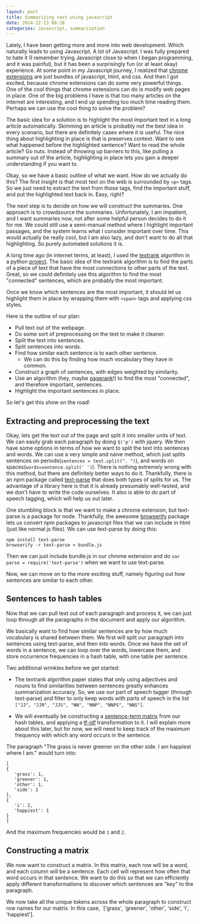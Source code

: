 ```yaml
---
layout: post
title: Summarizing text using javascript
date: 2014-12-13 08:28
categories: Javascript, summarization
---
```


Lately, I have been getting more and more into web development.  Which naturally leads to using Javascript.  A lot of Javascript.  I was fully prepared to hate it (I remember trying Javascript close to when I began programming, and it was painful), but it has been a surprisingly fun (or at least okay) experience.  At some point in my Javascript journey, I realized that [chrome extensions](https://chrome.google.com/webstore/category/extensions) are just bundles of javascript, html, and css.  And then I got excited, because chrome extensions can do some very powerful things.  One of the cool things that chrome extensions can do is modify web pages in place.  One of the big problems I have is that too many articles on the internet are interesting, and I end up spending too much time reading them.  Perhaps we can use the cool thing to solve the problem?

The basic idea for a solution is to highlight the most important text in a long article automatically.  Skimming an article is probably not the best idea in every scenario, but there are definitely cases where it is useful.  The nice thing about highlighting in place is that is preserves context.  Want to see what happened before the highlighted sentence?  Want to read the whole article?  Go nuts.  Instead of throwing up barriers to this, like pulling a summary out of the article, highlighting in place lets you gain a deeper understanding if you want to.

Okay, so we have a basic outline of what we want.  How do we actually do this?  The first insight is that most text on the web is surrounded by `<p>` tags.  So we just need to extract the text from those tags, find the important stuff, and put the highlighted text back in.  Easy, right?

The next step is to decide on how we will construct the summaries.  One approach is to crowdsource the summaries.  Unfortunately, I am impatient, and I want summaries now, not after some helpful person decides to do it for me.  We could still use a semi-manual method where I highlight important passages, and the system learns what I consider important over time.  This would actually be really cool, but I am also lazy, and don't want to do all that highlighting.  So purely automated solutions it is.

A long time ago (in internet terms, at least), I used the [textrank](http://acl.ldc.upenn.edu/acl2004/emnlp/pdf/Mihalcea.pdf) algorithm in a python [project](https://gist.github.com/VikParuchuri/6998391).  The basic idea of the textrank algorithm is to find the parts of a piece of text that have the most connections to other parts of the text.  Great, so we could definitely use this algorithm to find the most "connected" sentences, which are probably the most important.

Once we know which sentences are the most important, it should let us highlight them in place by wrapping them with `<span>` tags and applying css styles.

Here is the outline of our plan:

* Pull text out of the webpage.
* Do some sort of preprocessing on the text to make it cleaner.
* Split the text into sentences.
* Split sentences into words.
* Find how similar each sentence is to each other sentence.
    * We can do this by finding how much vocabulary they have in common.
* Construct a graph of sentences, with edges weighted by similarity.
* Use an algorithm (hey, maybe [pagerank](http://en.wikipedia.org/wiki/PageRank)!) to find the most "connected", and therefore important, sentences.
* Highlight the important sentences in place.

So let's get this show on the road!

## Extracting and preprocessing the text

Okay, lets get the text out of the page and split it into smaller units of text.  We can easily grab each paragraph by doing `$('p')` with jquery.  We then have some options in terms of how we want to split the text into sentences and words.  We can use a very simple and naive method, which just splits sentences on periods(`sentences = text.split(". ")`), and words on spaces(`words=sentence.split(' ')`).  There is nothing extremely wrong with this method, but there are definitely better ways to do it.  Thankfully, there is an npm package called [text-parse](https://www.npmjs.org/package/text-parse) that does both types of splits for us.  The advantage of a library here is that it is already presumably well-tested, and we don't have to write the code ourselves.  It also is able to do part of speech tagging, which will help us out later.

One stumbling block is that we want to make a chrome extension, but text-parse is a package for node.  Thankfully, the awesome [browserify](http://browserify.org/) package lets us convert npm packages to javascript files that we can include in html (just like normal js files).  We can use text-parse by doing this:

```shell
npm install text-parse
browserify -r text-parse > bundle.js
```

Then we can just include bundle.js in our chrome extension and do `var parse = require('text-parse')` when we want to use text-parse.

Now, we can move on to the more exciting stuff, namely figuring out how sentences are similar to each other.

## Sentences to hash tables

Now that we can pull text out of each paragraph and process it, we can just loop through all the paragraphs in the document and apply our algorithm.

We basically want to find how similar sentences are by how much vocabulary is shared between them.  We first will split our paragraph into sentences using text-parse, and then into words.  Once we have the set of words in a sentence, we can loop over the words, lowercase them, and store occurrence frequencies in a hash table, with one table per sentence.

Two additional wrinkles before we get started:

* The textrank algorithm paper states that only using adjectives and nouns to find similarities between sentences greatly enhances summarization accuracy.  So, we use our part of speech tagger (through text-parse) and filter to only keep words with parts of speech in the list `["JJ", "JJR", "JJS", "NN", "NNP", "NNPS", "NNS"]`.

* We will eventually be constructing a [sentence-term matrix](http://en.wikipedia.org/wiki/Document-term_matrix) from our hash tables, and applying a [tf-idf](http://en.wikipedia.org/wiki/Tf%E2%80%93idf) transformation to it.  I will explain more about this later, but for now, we will need to keep track of the maximum frequency with which any word occurs in the sentence.

The paragraph "The grass is never greener on the other side.  I am happiest where I am."  would turn into:

```
[
{
   'grass': 1,
   'greener': 1,
   'other': 1,
   'side': 1
},
{
   'i': 2,
   'happiest': 1
}
]
```

And the maximum frequencies would be `1` and `2`.

## Constructing a matrix

We now want to construct a matrix.  In this matrix, each row will be a word, and each column will be a sentence.  Each cell will represent how often that word occurs in that sentence.  We want to do this so that we can efficiently apply different transformations to discover which sentences are "key" to the paragraph.

We now take all the unique tokens across the whole paragraph to construct row names for our matrix.  In this case, `['grass', 'greener', 'other', 'side', 'i', 'happiest'].

